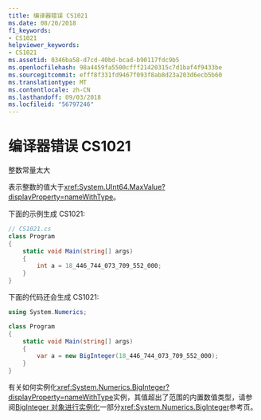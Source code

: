 ```yaml
---
title: 编译器错误 CS1021
ms.date: 08/20/2018
f1_keywords:
- CS1021
helpviewer_keywords:
- CS1021
ms.assetid: 0346ba58-d7cd-40bd-bcad-b90117fdc9b5
ms.openlocfilehash: 98a4459fa5500cfff21420315c7d1baf4f9433be
ms.sourcegitcommit: efff8f331fd9467f093f8ab8d23a203d6ecb5b60
ms.translationtype: MT
ms.contentlocale: zh-CN
ms.lasthandoff: 09/03/2018
ms.locfileid: "56797246"
---
```

# <a name="compiler-error-cs1021"></a>编译器错误 CS1021

整数常量太大  
  
表示整数的值大于<xref:System.UInt64.MaxValue?displayProperty=nameWithType>。  
  
下面的示例生成 CS1021:  

```csharp
// CS1021.cs  
class Program
{
    static void Main(string[] args)
    {
        int a = 18_446_744_073_709_552_000;
    }
}  
```

下面的代码还会生成 CS1021:

```csharp
using System.Numerics;

class Program
{
    static void Main(string[] args)
    {
        var a = new BigInteger(18_446_744_073_709_552_000);
    }
}
```
 
有关如何实例化<xref:System.Numerics.BigInteger?displayProperty=nameWithType>实例，其值超出了范围的内置数值类型，请参阅[BigInteger 对象进行实例化](https://docs.microsoft.com/dotnet/api/System.Numerics.BigInteger#instantiating-a-biginteger-object)一部分<xref:System.Numerics.BigInteger>参考页。
